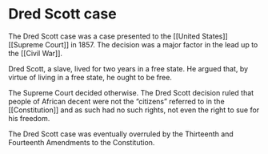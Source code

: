 # Dred Scott case

The Dred Scott case was a case presented to the [[United States]] [[Supreme Court]] in 1857. The decision was a major factor in the lead up to the [[Civil War]].

Dred Scott, a slave, lived for two years in a free state. He argued that, by virtue of living in a free state, he ought to be free.

The Supreme Court decided otherwise. The Dred Scott decision ruled that people of African decent were not the &ldquo;citizens&rdquo; referred to in the [[Constitution]] and as such had no such rights, not even the right to sue for his freedom.

The Dred Scott case was eventually overruled by the Thirteenth and Fourteenth Amendments to the Constitution.

